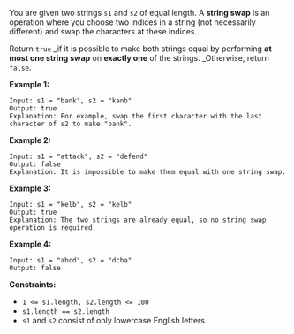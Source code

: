 You are given two strings `s1` and `s2` of equal length. A **string swap** is
an operation where you choose two indices in a string (not necessarily
different) and swap the characters at these indices.

Return `true` _if it is possible to make both strings equal by performing **at
most one string swap** on **exactly one** of the strings. _Otherwise, return
`false`.



**Example 1:**

    
    
    Input: s1 = "bank", s2 = "kanb"
    Output: true
    Explanation: For example, swap the first character with the last character of s2 to make "bank".
    

**Example 2:**

    
    
    Input: s1 = "attack", s2 = "defend"
    Output: false
    Explanation: It is impossible to make them equal with one string swap.
    

**Example 3:**

    
    
    Input: s1 = "kelb", s2 = "kelb"
    Output: true
    Explanation: The two strings are already equal, so no string swap operation is required.
    

**Example 4:**

    
    
    Input: s1 = "abcd", s2 = "dcba"
    Output: false
    



**Constraints:**

  * `1 <= s1.length, s2.length <= 100`
  * `s1.length == s2.length`
  * `s1` and `s2` consist of only lowercase English letters.

